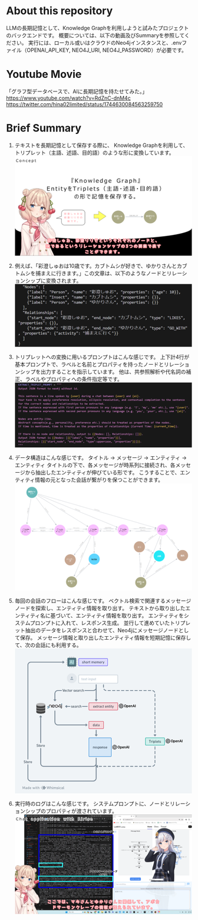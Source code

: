 # About this repository
LLMの長期記憶として、Knowledge Graphを利用しようと試みたプロジェクトのバックエンドです。
概要については、以下の動画及びSummaryを参照してください。
実行には、ローカル或いはクラウドのNeo4jインスタンスと、.envファイル（OPENAI_API_KEY, NEO4J_URI, NEO4J_PASSWORD）が必要です。

# Youtube Movie
「グラフ型データベースで、AIに長期記憶を持たせてみた。」
https://www.youtube.com/watch?v=RdZnC-dnM4c
https://twitter.com/hina02limited/status/1744630084563259750

# Brief Summary
1. テキストを長期記憶として保存する際に、 Knowledge Graphを利用して、トリプレット（主語、述語、目的語）のような形に変換しています。
![My Image](./images/ririse_tweet2.png)

2. 例えば、「彩澄しゅおは10歳です。カブトムシが好きで、ゆかりさんとカブトムシを捕まえに行きます。」この文章は、以下のようなノードとリレーションシップに変換されます。
![My Image](./images/ririse_tweet3.png)

3. トリプレットへの変換に用いるプロンプトはこんな感じです。 上下計4行が基本プロンプトで、ラベルと名前とプロパティを持ったノードとリレーションシップを出力することを指示しています。 他は、共参照解析や代名詞の補正、ラベルやプロパティへの条件指定等です。
![My Image](./images/ririse_tweet4.png)

4. データ構造はこんな感じです。 タイトル -> メッセージ -> エンティティ -> エンティティ タイトルの下で、各メッセージが時系列に接続され、各メッセージから抽出したエンティティが伸びている形です。 こうすることで、エンティティ情報の元となった会話が繋がりを保つことができます。
![My Image](./images/ririse_tweet5.png)

5. 毎回の会話のフローはこんな感じです。
ベクトル検索で関連するメッセージノードを探索し、エンティティ情報を取り出す。
テキストから取り出したエンティティ名に基づいて、エンティティ情報を取り出す。
エンティティをシステムプロンプトに入れて、レスポンス生成。
並行して進めていたトリプレット抽出のデータをレスポンスと合わせて、Neo4jにメッセージノードとして保存。
メッセージ情報と取り出したエンティティ情報を短期記憶に保存して、次の会話にも利用する。
![My Image](./images/ririse_tweet6.png)

6. 実行時のログはこんな感じです。
システムプロンプトに、ノードとリレーションシップのプロパティが渡されています。
![My Image](./images/ririse_tweet9.png)